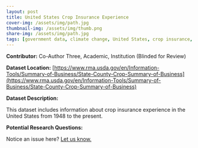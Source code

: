 ```yaml
---
layout: post
title: United States Crop Insurance Experience
cover-img: /assets/img/path.jpg
thumbnail-img: /assets/img/thumb.png
share-img: /assets/img/path.jpg
tags: [government data, climate change, United States, crop insurance, survey, sustainability]
---
```


**Contributor:** Co-Author Three, Academic, Institution (Blinded for Review)

**Dataset Location:** [https://www.rma.usda.gov/en/Information-Tools/Summary-of-Business/State-County-Crop-Summary-of-Business](https://www.rma.usda.gov/en/Information-Tools/Summary-of-Business/State-County-Crop-Summary-of-Business)

**Dataset Description:**

This dataset includes information about crop insurance experience in the United States from 1948 to the present.

**Potential Research Questions:**





Notice an issue here? [Let us know.](https://docs.google.com/forms/d/e/1FAIpQLSfFLEtWSlfe6gwBaoe-9OfE4BjtwaVx3IQg9ZsfCIJDrujrbA/viewform?usp=pp_url&entry.677199195=2021-06-04-us-crop-insurance)
